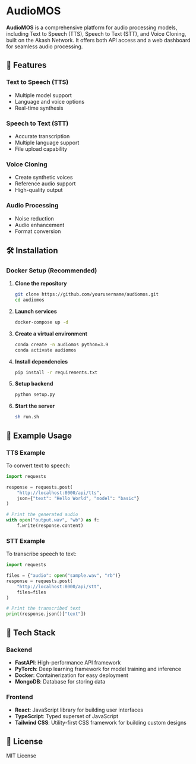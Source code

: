 
# AudioMOS

**AudioMOS** is a comprehensive platform for audio processing models, including Text to Speech (TTS), Speech to Text (STT), and Voice Cloning, built on the Akash Network. It offers both API access and a web dashboard for seamless audio processing.

## 🚀 Features

### Text to Speech (TTS)
- Multiple model support
- Language and voice options
- Real-time synthesis

### Speech to Text (STT)
- Accurate transcription
- Multiple language support
- File upload capability

### Voice Cloning
- Create synthetic voices
- Reference audio support
- High-quality output

### Audio Processing
- Noise reduction
- Audio enhancement
- Format conversion

## 🛠 Installation

### Docker Setup (Recommended)
1. **Clone the repository**
   ```bash
   git clone https://github.com/yourusername/audiomos.git
   cd audiomos
   ```

2. **Launch services**
   ```bash
   docker-compose up -d
   ```

3. **Create a virtual environment**
   ```bash
   conda create -n audiomos python=3.9
   conda activate audiomos
   ```

4. **Install dependencies**
   ```bash
   pip install -r requirements.txt
   ```

5. **Setup backend**
   ```bash
   python setup.py
   ```

6. **Start the server**
   ```bash
   sh run.sh
   ```

## 📜 Example Usage

### TTS Example
To convert text to speech:
```python
import requests

response = requests.post(
    "http://localhost:8000/api/tts",
    json={"text": "Hello World", "model": "basic"}
)

# Print the generated audio
with open("output.wav", "wb") as f:
    f.write(response.content)
```

### STT Example
To transcribe speech to text:
```python
import requests

files = {"audio": open("sample.wav", "rb")}
response = requests.post(
    "http://localhost:8000/api/stt",
    files=files
)

# Print the transcribed text
print(response.json()["text"])
```

## 🔧 Tech Stack

### Backend
- **FastAPI**: High-performance API framework
- **PyTorch**: Deep learning framework for model training and inference
- **Docker**: Containerization for easy deployment
- **MongoDB**: Database for storing data

### Frontend
- **React**: JavaScript library for building user interfaces
- **TypeScript**: Typed superset of JavaScript
- **Tailwind CSS**: Utility-first CSS framework for building custom designs

## 📝 License
MIT License